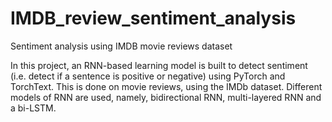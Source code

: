 # IMDB_review_sentiment_analysis
Sentiment analysis using IMDB movie reviews dataset

In this project, an RNN-based learning model is built to detect sentiment (i.e. detect if a sentence is positive or negative) using PyTorch and TorchText. 
This is done on movie reviews, using the IMDb dataset. Different models of RNN are used, namely, bidirectional RNN, multi-layered RNN and a bi-LSTM.
